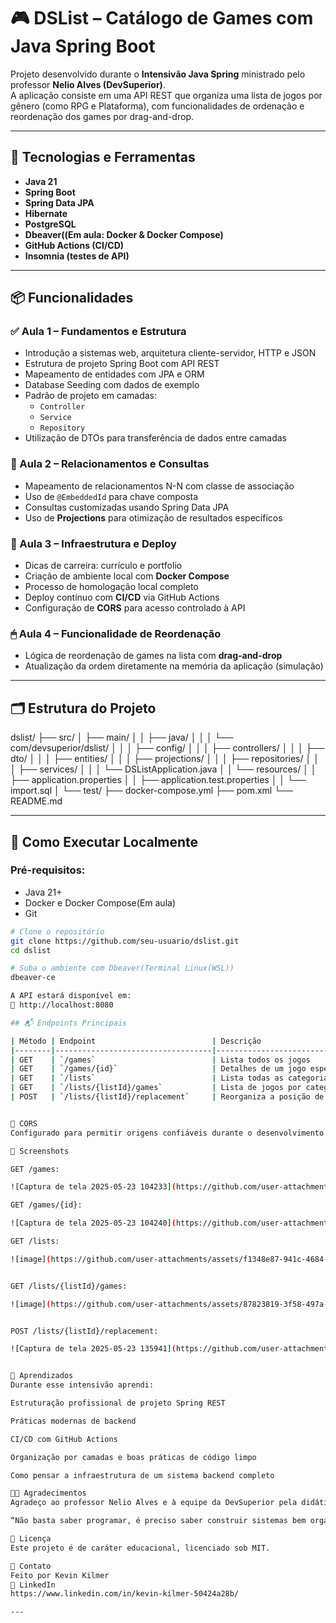 # 🎮 DSList – Catálogo de Games com Java Spring Boot

Projeto desenvolvido durante o **Intensivão Java Spring** ministrado pelo professor **Nelio Alves (DevSuperior)**.  
A aplicação consiste em uma API REST que organiza uma lista de jogos por gênero (como RPG e Plataforma), com funcionalidades de ordenação e reordenação dos games por drag-and-drop.

---

## 🚀 Tecnologias e Ferramentas

- **Java 21**
- **Spring Boot**
- **Spring Data JPA**
- **Hibernate**
- **PostgreSQL**
- **Dbeaver((Em aula: Docker & Docker Compose)**
- **GitHub Actions (CI/CD)**
- **Insomnia (testes de API)**

---

## 📦 Funcionalidades

### ✅ Aula 1 – Fundamentos e Estrutura

- Introdução a sistemas web, arquitetura cliente-servidor, HTTP e JSON
- Estrutura de projeto Spring Boot com API REST
- Mapeamento de entidades com JPA e ORM
- Database Seeding com dados de exemplo
- Padrão de projeto em camadas:
  - `Controller`
  - `Service`
  - `Repository`
- Utilização de DTOs para transferência de dados entre camadas

### 🔄 Aula 2 – Relacionamentos e Consultas

- Mapeamento de relacionamentos N-N com classe de associação
- Uso de `@EmbeddedId` para chave composta
- Consultas customizadas usando Spring Data JPA
- Uso de **Projections** para otimização de resultados específicos

### 🐳 Aula 3 – Infraestrutura e Deploy

- Dicas de carreira: currículo e portfolio
- Criação de ambiente local com **Docker Compose**
- Processo de homologação local completo
- Deploy contínuo com **CI/CD** via GitHub Actions
- Configuração de **CORS** para acesso controlado à API

### 🖱 Aula 4 – Funcionalidade de Reordenação

- Lógica de reordenação de games na lista com **drag-and-drop**
- Atualização da ordem diretamente na memória da aplicação (simulação)

---

## 🗂 Estrutura do Projeto

dslist/
├── src/
│ ├── main/
│ │ ├── java/
│ │ │ └── com/devsuperior/dslist/
│ │ │ ├── config/
│ │ │ ├── controllers/
│ │ │ ├── dto/
│ │ │ ├── entities/
│ │ │ ├── projections/
│ │ │ ├── repositories/
│ │ │ ├── services/
│ │ │ └── DSListApplication.java
│ │ └── resources/
│ │ ├── application.properties
│ │ ├── application.test.properties
│ │ └── import.sql
│ └── test/
├── docker-compose.yml
├── pom.xml
└── README.md

---

## 🧪 Como Executar Localmente

### Pré-requisitos:
- Java 21+
- Docker e Docker Compose(Em aula)
- Git

```bash
# Clone o repositório
git clone https://github.com/seu-usuario/dslist.git
cd dslist

# Suba o ambiente com Dbeaver(Terminal Linux(WSL))
dbeaver-ce

A API estará disponível em:
🔗 http://localhost:8080

## 📬 Endpoints Principais

| Método | Endpoint                          | Descrição                             |
|--------|-----------------------------------|----------------------------------------|
| GET    | `/games`                          | Lista todos os jogos                   |
| GET    | `/games/{id}`                     | Detalhes de um jogo específico         |
| GET    | `/lists`                          | Lista todas as categorias de jogo      |
| GET    | `/lists/{listId}/games`           | Lista de jogos por categoria           |
| POST   | `/lists/{listId}/replacement`     | Reorganiza a posição de um jogo        |


🔐 CORS
Configurado para permitir origens confiáveis durante o desenvolvimento e em produção.

📸 Screenshots

GET	/games:

![Captura de tela 2025-05-23 104233](https://github.com/user-attachments/assets/22d3849d-ce26-4995-b565-438ac6592c9c)

GET	/games/{id}:

![Captura de tela 2025-05-23 104240](https://github.com/user-attachments/assets/843f67ae-b45e-4f48-9bb9-9ab287df35b0)

GET	/lists:

![image](https://github.com/user-attachments/assets/f1348e87-941c-4684-a0ef-46e6265a5980)


GET	/lists/{listId}/games:

![image](https://github.com/user-attachments/assets/87823819-3f58-497a-ac37-6f91307d389b)


POST /lists/{listId}/replacement:

![Captura de tela 2025-05-23 135941](https://github.com/user-attachments/assets/e587f6ea-ae44-4a81-ae5e-6a08e134f863)


💬 Aprendizados
Durante esse intensivão aprendi:

Estruturação profissional de projeto Spring REST

Práticas modernas de backend

CI/CD com GitHub Actions

Organização por camadas e boas práticas de código limpo

Como pensar a infraestrutura de um sistema backend completo

👨‍🏫 Agradecimentos
Agradeço ao professor Nelio Alves e à equipe da DevSuperior pela didática e qualidade do conteúdo!

“Não basta saber programar, é preciso saber construir sistemas bem organizados, escaláveis e profissionais.” – Nelio Alves

📄 Licença
Este projeto é de caráter educacional, licenciado sob MIT.

📌 Contato
Feito por Kevin Kilmer
🔗 LinkedIn
https://www.linkedin.com/in/kevin-kilmer-50424a28b/

---
